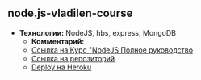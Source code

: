 ## node.js-vladilen-course
- **Технологии:** NodeJS, hbs, express, MongoDB
  - **Комментарий:** 
  - [Ссылка на Курс "NodeJS Полное руководство](https://webformyself.com/node/ "перейти на сайт")
  - [Ссылка на репозиторий](https://github.com/CyberPunk10/node.js-vladilen-course)
  - [Deploy на Heroku](https://nodejs-course-vladilen-minin.herokuapp.com/)

